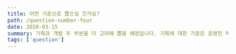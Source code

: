 ```yaml
---
title: 어떤 기준으로 뽑으실 건가요?
path: /question-number-four
date: 2020-03-15
summary: 기획과 개발 두 부분을 다 고려해 뽑을 예정입니다. 기획에 대한 기준은 운영진 박종현님 브런치에 있습니다. Members에 들어가 박종현님의 브런치 아이콘을 클릭해주세요!
tags: ['question']
---
```



